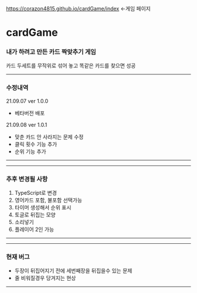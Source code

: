 https://corazon4815.github.io/cardGame/index <-게임 페이지

# cardGame

### 내가 하려고 만든 카드 짝맞추기 게임
카드 두세트를 무작위로 섞어 놓고 똑같은 카드를 찾으면 성공

---------------------------
### 수정내역

21.09.07 ver 1.0.0
- 베타버전 배포

21.09.08 ver 1.0.1
- 맞춘 카드 안 사라지는 문제 수정
- 클릭 횟수 기능 추가 
- 순위 기능 추가
---------------------------

---------------------------
### 추후 변경될 사항
1. TypeScript로 변경
2. 영어카드 포함, 불포함 선택가능
3. 타이머 생성해서 순위 표시
4. 토글로 뒤집는 모양
5. 소리넣기
6. 플레이어 2인 가능 
---------------------------

---------------------------
### 현재 버그
- 두장이 뒤집어지기 전에 세번째장을 뒤집을수 있는 문제
- 줄 비워질경우 당겨지는 현상 
---------------------------
